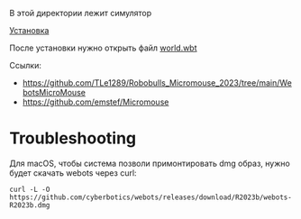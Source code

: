 
В этой директории лежит симулятор

[Установка](https://cyberbotics.com/doc/guide/installation-procedure) 

После установки нужно открыть файл [world.wbt](worlds/remote.wbt)

Ссылки:
 - https://github.com/TLe1289/Robobulls_Micromouse_2023/tree/main/WebotsMicroMouse
 - https://github.com/emstef/Micromouse

Troubleshooting
===

Для macOS, чтобы система позволи примонтировать dmg образ, нужно будет скачать webots через curl:
    
    curl -L -O https://github.com/cyberbotics/webots/releases/download/R2023b/webots-R2023b.dmg
